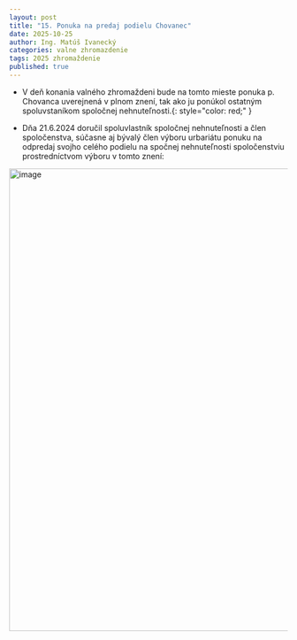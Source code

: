 ```yaml
---
layout: post
title: "15. Ponuka na predaj podielu Chovanec"
date: 2025-10-25
author: Ing. Matúš Ivanecký
categories: valne zhromazdenie
tags: 2025 zhromaždenie
published: true
---
```

- V deň konania valného zhromaždeni bude na tomto mieste ponuka p. Chovanca uverejnená v plnom znení, tak ako ju ponúkol ostatným spoluvstaníkom spoločnej nehnuteľnosti.{: style="color: red;" }

- Dňa 21.6.2024 doručil spoluvlastník spoločnej nehnuteľnosti a člen spoločenstva, súčasne aj bývalý člen výboru urbariátu ponuku na odpredaj svojho celého podielu na spočnej nehnuteľnosti spoločenstviu prostredníctvom výboru v tomto znení:

<img width="747" height="836" alt="image" src="https://github.com/user-attachments/assets/5f9e5ede-b2e3-4b13-9092-bd3a2d1a6456" />






